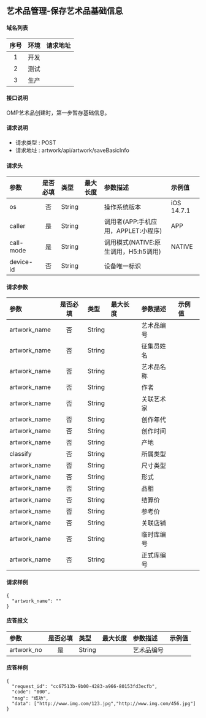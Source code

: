 ## 艺术品管理-保存艺术品基础信息

#### 域名列表
| 序号  | 环境  | 请求地址 |
| :---: | :---: | :------- |
|   1   | 开发  |          |
|   2   | 测试  |          |
|   3   | 生产  |          |

#### 接口说明
OMP艺术品创建时，第一步暂存基础信息。

#### 请求说明
* 请求类型 : POST
* 请求地址 : artwork/api/artwork/saveBasicInfo

#### 请求头
| 参数      | 是否必填 | 类型   | 最大长度 | 参数描述                             | 示例值     |
| :-------- | :------: | :----- | :------- | :--------- | :--------- |
| os        |    否    | String |          | 操作系统版本    | iOS 14.7.1 |
| caller    |    是    | String |          | 调用者(APP:手机应用，APPLET:小程序)  | APP        |
| call-mode |    是    | String |          | 调用模式(NATIVE:原生调用，H5:h5调用) | NATIVE     |
| device-id |    否    | String |          | 设备唯一标识                         |            |

#### 请求参数
| 参数        | 是否必填 | 类型   | 最大长度 | 参数描述    | 示例值 |
| :---------- | :------: | :----- | :------- | :-------------- | :----- |
| artwork_name |    否    | String |          | 艺术品编号 |        |
| artwork_name |    否    | String |          | 征集员姓名 |        |
| artwork_name |    否    | String |          | 艺术品名称 |        |
| artwork_name |    否    | String |          | 作者 |        |
| artwork_name |    否    | String |          | 关联艺术家 |        |
| artwork_name |    否    | String |          | 创作年代 |        |
| artwork_name |    否    | String |          | 创作时间 |        |
| artwork_name |    否    | String |          | 产地 |        |
| classify |    否    | String |          | 所属类型 |        |
| artwork_name |    否    | String |          | 尺寸类型 |        |
| artwork_name |    否    | String |          | 形式 |        |
| artwork_name |    否    | String |          | 品相 |        |
| artwork_name |    否    | String |          | 结算价 |        |
| artwork_name |    否    | String |          | 参考价 |        |
| artwork_name |    否    | String |          | 关联店铺 |        |
| artwork_name |    否    | String |          | 临时库编号 |        |
| artwork_name |    否    | String |          | 正式库编号 |        |

#### 请求样例
```
{
  "artwork_name": ""
}
```

#### 应答报文
| 参数 | 是否必填 | 类型 | 最大长度 | 参数描述 | 示例值 |
| :--- | :------: | :--- | :------- | :------- | :----- |
| artwork_no |    是    | String |          | 艺术品编号  |        |

#### 应答样例
```
{
  "request_id": "cc67513b-9b00-4283-a966-80153fd3ecfb",
  "code": "000",
  "msg": "成功",
  "data": ["http://www.img.com/123.jpg","http://www.img.com/456.jpg"]
}

```
